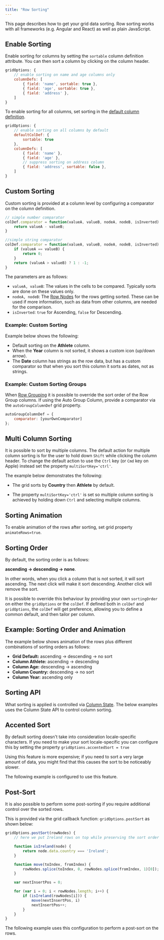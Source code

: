 ```yaml
---
title: "Row Sorting"
---
```


This page describes how to get your grid data sorting. Row sorting works with all frameworks
(e.g. Angular and React) as well as plain JavaScript.


## Enable Sorting

Enable sorting for columns by setting the `sortable` column definition attribute.
You can then sort a column by clicking on the column header.

```js
gridOptions: {
    // enable sorting on name and age columns only
    columnDefs: [
        { field: 'name', sortable: true },
        { field: 'age', sortable: true },
        { field: 'address' },
    ]
}
```

To enable sorting for all columns, set sorting in the [default column definition](../column-definitions/#default-column-definitions).


```js
gridOptions: {
    // enable sorting on all columns by default
    defaultColDef: {
        sortable: true
    },
    columnDefs: [
        { field: 'name' },
        { field: 'age' },
        // suppress sorting on address column
        { field: 'address', sortable: false },
    ]
}
```

## Custom Sorting


Custom sorting is provided at a column level by configuring a comparator on the column definition.


```js
// simple number comparator
colDef.comparator = function(valueA, valueB, nodeA, nodeB, isInverted) {
    return valueA - valueB;
}

//simple string comparator
colDef.comparator = function(valueA, valueB, nodeA, nodeB, isInverted) {
    if (valueA == valueB) {
        return 0;
    }
    return (valueA > valueB) ? 1 : -1;
}
```

The parameters are as follows:

- `valueA, valueB`: The values in the cells to be compared. Typically sorts are done on these values only.
- `nodeA, nodeB`: The [Row Nodes](../row-object/) for the rows getting sorted. These can be used if more information, such as data from other columns, are needed for the comparison.
- `isInverted`: `true` for Ascending, `false` for Descending.


### Example: Custom Sorting

Example below shows the following:

- Default sorting on the **Athlete** column.
- When the **Year** column is not sorted, it shows a custom icon (up/down arrow).
- The **Date** column has strings as the row data, but has a custom comparator so that when you sort this column it sorts as dates, not as strings.

<grid-example title='Custom Sorting' name='custom-sorting' type='generated'></grid-example>

### Example: Custom Sorting Groups

When [Row Grouping](../row-grouping/) it is possible to override the sort order of the Row Group columns. If using the Auto Group Column, provide a comparator via the `autoGroupColumnDef` grid property.

```js
autoGroupColumnDef = {
    comparator: [yourOwnComparator]
};
```

<grid-example title='Custom Sorting Groups' name='custom-sorting-groups' type='generated' options='{ "enterprise": true }'></grid-example>

## Multi Column Sorting


It is possible to sort by multiple columns. The default action for multiple column sorting is for
the user to hold down `Shift` while clicking the column header. To change the default action to use
the `Ctrl` key (or `Cmd` key on Apple) instead set the property `multiSortKey='ctrl'`.

The example below demonstrates the following:

- The grid sorts by **Country** then **Athlete** by default.

- The property `multiSortKey='ctrl'` is set so multiple column sorting is achieved by holding down `Ctrl` and selecting multiple columns.

<grid-example title='Multi Column Sort' name='multi-column' type='generated'></grid-example>

## Sorting Animation

To enable animation of the rows after sorting, set grid property `animateRows=true`.

## Sorting Order


By default, the sorting order is as follows:

**ascending -> descending -> none**.


In other words, when you click a column that is not sorted, it will sort ascending. The next click
will make it sort descending. Another click will remove the sort.

It is possible to override this behaviour by providing your own `sortingOrder` on either
the `gridOptions` or the `colDef`. If defined both in `colDef` and
`gridOptions`, the `colDef` will get preference, allowing you to define a common default,
and then tailor per column.


## Example: Sorting Order and Animation


The example below shows animation of the rows plus different combinations of sorting orders as follows:


- **Grid Default:** ascending -> descending -> no sort
- **Column Athlete:** ascending -> descending
- **Column Age:** descending -> ascending
- **Column Country:** descending -> no sort
- **Column Year:** ascending only


<grid-example title='Sorting Order and Animation' name='sorting-order-and-animation' type='generated'></grid-example>

## Sorting API

What sorting is applied is controlled via [Column State](../column-state/). The below examples uses the Column State API to control column sorting.

<grid-example title='Sorting API' name='sorting-api' type='generated'></grid-example>

## Accented Sort


By default sorting doesn't take into consideration locale-specific characters. If you need to make your sort
locale-specific you can configure this by setting the property `gridOptions.accentedSort = true`

Using this feature is more expensive; if you need to sort a very large amount of data, you might find that this
causes the sort to be noticeably slower.

The following example is configured to use this feature.

<grid-example title='Accented Sort' name='accented-sort' type='generated'></grid-example>

## Post-Sort

It is also possible to perform some post-sorting if you require additional control over the sorted rows.

This is provided via the grid callback function: `gridOptions.postSort` as shown below:

```js
gridOptions.postSort(rowNodes) {
    // here we put Ireland rows on top while preserving the sort order

    function isIreland(node) {
        return node.data.country === 'Ireland';
    }

    function move(toIndex, fromIndex) {
        rowNodes.splice(toIndex, 0, rowNodes.splice(fromIndex, 1)[0]);
    }

    var nextInsertPos = 0;

    for (var i = 0; i < rowNodes.length; i++) {
        if (isIreland(rowNodes[i])) {
            move(nextInsertPos, i)
            nextInsertPos++;
        }
    }
}
```


The following example uses this configuration to perform a post-sort on the rows.


<grid-example title='Post Sort' name='post-sort' type='generated'></grid-example>
